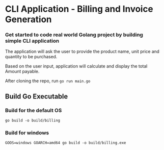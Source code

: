 # CLI Application - Billing and Invoice Generation

### Get started to code real world Golang project by building simple CLI application

The application will ask the user to provide the product name, unit price and quantity to be purchased.

Based on the user input, application will calculate and display the total Amount payable.

After cloning the repo, run
`go run main.go`

## Build Go Executable

### Build for the default OS

`go build -o build/billing`

### Build for windows

`GOOS=windows GOARCH=amd64 go build -o build/billing.exe`
